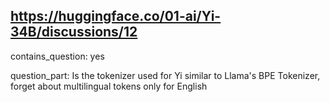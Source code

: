 ## https://huggingface.co/01-ai/Yi-34B/discussions/12

contains_question: yes

question_part: Is the tokenizer used for Yi similar to Llama's BPE Tokenizer, forget about multilingual tokens only for English